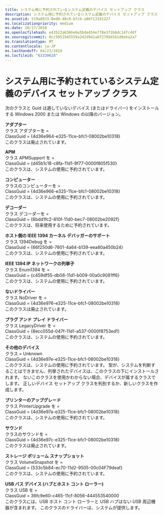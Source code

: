 ```yaml
---
title: システム用に予約されているシステム定義のデバイス セットアップ クラス
description: システム用に予約されているシステム定義のデバイス セットアップ クラス
ms.assetid: 519a8833-8ed0-40c8-b7cb-a86f13191227
ms.localizationpriority: medium
ms.date: 10/17/2018
ms.openlocfilehash: e43522a6366e6e5bde454e778e371b6dc14fc48f
ms.sourcegitcommit: 0cc5051945559a242d941a6f2799d161d8eba2a7
ms.translationtype: MT
ms.contentlocale: ja-JP
ms.lasthandoff: 04/23/2019
ms.locfileid: "63339628"
---
```

# <a name="system-defined-device-setup-classes-reserved-for-system-use"></a>システム用に予約されているシステム定義のデバイス セットアップ クラス


次のクラスと Guid は適していないデバイス (またはドライバー) をインストールする Windows 2000 または Windows の以降のバージョン。

**アダプター**<br/>
クラス アダプターを =<br/>
ClassGuid = {4d36e964-e325-11ce-bfc1-08002be10318}<br/>
このクラスは廃止されています。

**APM**<br/>
クラス APMSupport を =<br/>
ClassGuid = {d45b1c18-c8fa-11d1-9f77-0000f805f530}<br/>
このクラスは、システムの使用に予約されています。

<a href="" id="computer-"></a>**コンピューター**<br/>
クラスのコンピューターを =<br/>
ClassGuid = {4d36e966-e325-11ce-bfc1-08002be10318}<br/>
このクラスは、システムの使用に予約されています。

<a href="" id="decoders-"></a>**デコーダー**<br/>
クラス デコーダーを =<br/>
ClassGuid = {6bdd1fc2-810f-11d0-bec7-08002be2092f}<br/>
このクラスは、将来使用するために予約されています。

**ホスト側の IEEE 1394 カーネル デバッガーのサポート**<br/>
クラス 1394Debug を =<br/>
ClassGuid = {66f250d6-7801-4a64-b139-eea80a450b24}<br/>
このクラスは、システムの使用に予約されています。

**IEEE 1394 IP ネットワークの列挙子**<br/>
クラス Enum1394 を =<br/>
ClassGuid = {c459df55-db08-11d1-b009-00a0c9081ff6}<br/>
このクラスは、システムの使用に予約されています。

**ないドライバー**<br/>
クラス NoDriver を =<br/>
ClassGuid = {4d36e976-e325-11ce-bfc1-08002be10318}<br/>
このクラスは廃止されています。

<a href="" id="non-plug-and-play-drivers-"></a>**プラグ アンド プレイ ドライバー**<br/>
クラス LegacyDriver を =<br/>
ClassGuid = {8ecc055d-047f-11d1-a537-0000f8753ed1}<br/>
このクラスは、システムの使用に予約されています。

<a href="" id="other-devices-"></a>**その他のデバイス**<br/>
クラス = Unknown<br/>
ClassGuid = {4d36e97e-e325-11ce-bfc1-08002be10318}<br/>
このクラスは、システムの使用に予約されています。 型が、システムを判断することはできません、列挙されたデバイスは、このクラスの下にインストールされます。 ないこのクラスを使用かわからない場合、デバイスが属するクラスでします。 正しいデバイス セットアップ クラスを判別するか、新しいクラスを作成します。

<a href="" id="printer-upgrade-"></a>**プリンターのアップグレード**<br/>
クラス PrinterUpgrade を =<br/>
ClassGuid = {4d36e97a-e325-11ce-bfc1-08002be10318}<br/>
このクラスは、システムの使用に予約されています。

<a href="" id="sound-"></a>**サウンド**<br/>
クラスのサウンドを =<br/>
ClassGuid = {4d36e97c-e325-11ce-bfc1-08002be10318}<br/>
このクラスは廃止されています。

**ストレージ ボリューム スナップショット**<br/>
クラス VolumeSnapshot を =<br/>
ClassGuid = {533c5b84-ec70-11d2-9505-00c04F79deaf}<br/>
このクラスは、システムの使用に予約されています。

**USB バス デバイス (ハブとホスト コント ローラー)**<br/>
クラス USB を =<br/>
ClassGuid = 36fc9e60-c465-11cf-8056-444553540000<br/>
このクラスには、USB ホスト コント ローラーと USB ハブはない USB 周辺機器が含まれます。 このクラスのドライバーは、システムが提供します。

 

 





